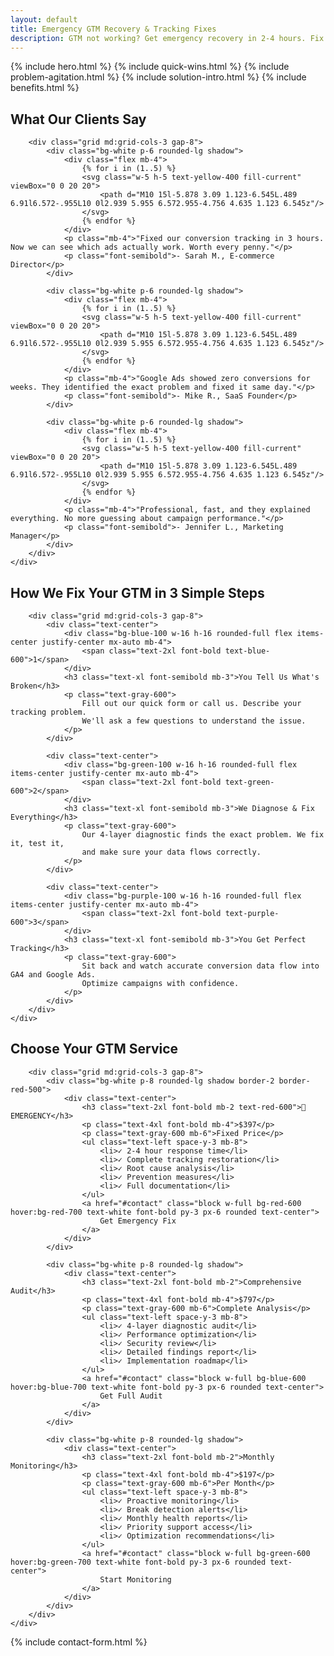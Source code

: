 ```yaml
---
layout: default
title: Emergency GTM Recovery & Tracking Fixes
description: GTM not working? Get emergency recovery in 2-4 hours. Fix broken Google Tag Manager and restore conversion tracking. $397 fixed price.
---
```


{% include hero.html %}
{% include quick-wins.html %}
{% include problem-agitation.html %}
{% include solution-intro.html %}
{% include benefits.html %}

<!-- Section 6: Testimonials -->
<section class="py-16 bg-gray-50">
    <div class="max-w-6xl mx-auto px-4">
        <h2 class="text-3xl font-bold text-center mb-12">
            What Our Clients Say
        </h2>

        <div class="grid md:grid-cols-3 gap-8">
            <div class="bg-white p-6 rounded-lg shadow">
                <div class="flex mb-4">
                    {% for i in (1..5) %}
                    <svg class="w-5 h-5 text-yellow-400 fill-current" viewBox="0 0 20 20">
                        <path d="M10 15l-5.878 3.09 1.123-6.545L.489 6.91l6.572-.955L10 0l2.939 5.955 6.572.955-4.756 4.635 1.123 6.545z"/>
                    </svg>
                    {% endfor %}
                </div>
                <p class="mb-4">"Fixed our conversion tracking in 3 hours. Now we can see which ads actually work. Worth every penny."</p>
                <p class="font-semibold">- Sarah M., E-commerce Director</p>
            </div>

            <div class="bg-white p-6 rounded-lg shadow">
                <div class="flex mb-4">
                    {% for i in (1..5) %}
                    <svg class="w-5 h-5 text-yellow-400 fill-current" viewBox="0 0 20 20">
                        <path d="M10 15l-5.878 3.09 1.123-6.545L.489 6.91l6.572-.955L10 0l2.939 5.955 6.572.955-4.756 4.635 1.123 6.545z"/>
                    </svg>
                    {% endfor %}
                </div>
                <p class="mb-4">"Google Ads showed zero conversions for weeks. They identified the exact problem and fixed it same day."</p>
                <p class="font-semibold">- Mike R., SaaS Founder</p>
            </div>

            <div class="bg-white p-6 rounded-lg shadow">
                <div class="flex mb-4">
                    {% for i in (1..5) %}
                    <svg class="w-5 h-5 text-yellow-400 fill-current" viewBox="0 0 20 20">
                        <path d="M10 15l-5.878 3.09 1.123-6.545L.489 6.91l6.572-.955L10 0l2.939 5.955 6.572.955-4.756 4.635 1.123 6.545z"/>
                    </svg>
                    {% endfor %}
                </div>
                <p class="mb-4">"Professional, fast, and they explained everything. No more guessing about campaign performance."</p>
                <p class="font-semibold">- Jennifer L., Marketing Manager</p>
            </div>
        </div>
    </div>
</section>

<!-- Section 7: Simple 3-Step Process -->
<section class="py-16">
    <div class="max-w-6xl mx-auto px-4">
        <h2 class="text-3xl font-bold text-center mb-12">
            How We Fix Your GTM in 3 Simple Steps
        </h2>

        <div class="grid md:grid-cols-3 gap-8">
            <div class="text-center">
                <div class="bg-blue-100 w-16 h-16 rounded-full flex items-center justify-center mx-auto mb-4">
                    <span class="text-2xl font-bold text-blue-600">1</span>
                </div>
                <h3 class="text-xl font-semibold mb-3">You Tell Us What's Broken</h3>
                <p class="text-gray-600">
                    Fill out our quick form or call us. Describe your tracking problem.
                    We'll ask a few questions to understand the issue.
                </p>
            </div>

            <div class="text-center">
                <div class="bg-green-100 w-16 h-16 rounded-full flex items-center justify-center mx-auto mb-4">
                    <span class="text-2xl font-bold text-green-600">2</span>
                </div>
                <h3 class="text-xl font-semibold mb-3">We Diagnose & Fix Everything</h3>
                <p class="text-gray-600">
                    Our 4-layer diagnostic finds the exact problem. We fix it, test it,
                    and make sure your data flows correctly.
                </p>
            </div>

            <div class="text-center">
                <div class="bg-purple-100 w-16 h-16 rounded-full flex items-center justify-center mx-auto mb-4">
                    <span class="text-2xl font-bold text-purple-600">3</span>
                </div>
                <h3 class="text-xl font-semibold mb-3">You Get Perfect Tracking</h3>
                <p class="text-gray-600">
                    Sit back and watch accurate conversion data flow into GA4 and Google Ads.
                    Optimize campaigns with confidence.
                </p>
            </div>
        </div>
    </div>
</section>

<!-- Section 8: Pricing/Services -->
<section class="py-16 bg-gray-50">
    <div class="max-w-6xl mx-auto px-4">
        <h2 class="text-3xl font-bold text-center mb-12">
            Choose Your GTM Service
        </h2>

        <div class="grid md:grid-cols-3 gap-8">
            <div class="bg-white p-8 rounded-lg shadow border-2 border-red-500">
                <div class="text-center">
                    <h3 class="text-2xl font-bold mb-2 text-red-600">🚨 EMERGENCY</h3>
                    <p class="text-4xl font-bold mb-4">$397</p>
                    <p class="text-gray-600 mb-6">Fixed Price</p>
                    <ul class="text-left space-y-3 mb-8">
                        <li>✓ 2-4 hour response time</li>
                        <li>✓ Complete tracking restoration</li>
                        <li>✓ Root cause analysis</li>
                        <li>✓ Prevention measures</li>
                        <li>✓ Full documentation</li>
                    </ul>
                    <a href="#contact" class="block w-full bg-red-600 hover:bg-red-700 text-white font-bold py-3 px-6 rounded text-center">
                        Get Emergency Fix
                    </a>
                </div>
            </div>

            <div class="bg-white p-8 rounded-lg shadow">
                <div class="text-center">
                    <h3 class="text-2xl font-bold mb-2">Comprehensive Audit</h3>
                    <p class="text-4xl font-bold mb-4">$797</p>
                    <p class="text-gray-600 mb-6">Complete Analysis</p>
                    <ul class="text-left space-y-3 mb-8">
                        <li>✓ 4-layer diagnostic audit</li>
                        <li>✓ Performance optimization</li>
                        <li>✓ Security review</li>
                        <li>✓ Detailed findings report</li>
                        <li>✓ Implementation roadmap</li>
                    </ul>
                    <a href="#contact" class="block w-full bg-blue-600 hover:bg-blue-700 text-white font-bold py-3 px-6 rounded text-center">
                        Get Full Audit
                    </a>
                </div>
            </div>

            <div class="bg-white p-8 rounded-lg shadow">
                <div class="text-center">
                    <h3 class="text-2xl font-bold mb-2">Monthly Monitoring</h3>
                    <p class="text-4xl font-bold mb-4">$197</p>
                    <p class="text-gray-600 mb-6">Per Month</p>
                    <ul class="text-left space-y-3 mb-8">
                        <li>✓ Proactive monitoring</li>
                        <li>✓ Break detection alerts</li>
                        <li>✓ Monthly health reports</li>
                        <li>✓ Priority support access</li>
                        <li>✓ Optimization recommendations</li>
                    </ul>
                    <a href="#contact" class="block w-full bg-green-600 hover:bg-green-700 text-white font-bold py-3 px-6 rounded text-center">
                        Start Monitoring
                    </a>
                </div>
            </div>
        </div>
    </div>
</section>

{% include contact-form.html %}